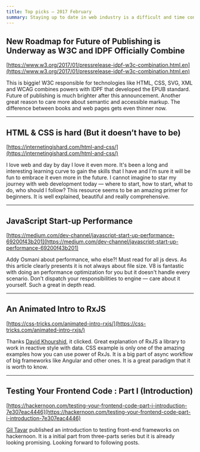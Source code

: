 ```yaml
---
title: Top picks — 2017 February
summary: Staying up to date in web industry is a difficult and time consuming task. I would like to share with you my top finds from the past month.
---
```


## New Roadmap for Future of Publishing is Underway as W3C and IDPF Officially Combine

[https://www.w3.org/2017/01/pressrelease-idpf-w3c-combination.html.en](https://www.w3.org/2017/01/pressrelease-idpf-w3c-combination.html.en)

This is biggie! W3C responsible for technologies like HTML, CSS, SVG, XML and WCAG combines powers with IDPF that developed the EPUB standard. Future of publishing is much brighter after this announcement. Another great reason to care more about semantic and accessible markup. The difference between books and web pages gets even thinner now.

- - -

## HTML & CSS is hard (But it doesn’t have to be)

[https://internetingishard.com/html-and-css/](https://internetingishard.com/html-and-css/)

I love web and day by day I love it even more. It's been a long and interesting learning curve to gain the skills that I have and I'm sure it will be fun to embrace it even more in the future. I cannot imagine to star my journey with web development today — where to start, how to start, what to do, who should I follow? This resource seems to be an amazing primer for beginners. It is well explained, beautiful and really comprehensive.

- - -

## JavaScript Start-up Performance

[https://medium.com/dev-channel/javascript-start-up-performance-69200f43b201](https://medium.com/dev-channel/javascript-start-up-performance-69200f43b201)

Addy Osmani about performance, who else?! Must read for all js devs. As this article clearly presents it is not always about file size. V8 is fantastic with doing an performance optimization for you but it doesn't handle every scenario. Don't dispatch your responsibilities to engine — care about it yourself. Such a great in depth read.

- - -

## An Animated Intro to RxJS

[https://css-tricks.com/animated-intro-rxjs/](https://css-tricks.com/animated-intro-rxjs/)

Thanks [David Khourshid](https://twitter.com/DavidKPiano), it clicked. Great explanation of RxJS a library to work in reactive style with data. CSS example is only one of the amazing examples how you can use power of RxJs. It is a big part of async workflow of big frameworks like Angular and other ones. It is a great paradigm that it is worth to know.

- - -

## Testing Your Frontend Code : Part I (Introduction)
[https://hackernoon.com/testing-your-frontend-code-part-i-introduction-7e307eac4446](https://hackernoon.com/testing-your-frontend-code-part-i-introduction-7e307eac4446)

[Gil Tayar](https://twitter.com/giltayar) published an introduction to testing front-end frameworks on hackernoon. It is a initial part from three-parts series but it is already looking promising. Looking forward to following posts.
